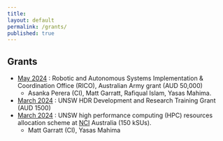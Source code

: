 ```yaml
---
title:
layout: default
permalink: /grants/
published: true
---
```


## Grants


- [May 2024]() : Robotic and Autonomous Systems Implementation & Coordination Office (RICO), Australian Army grant (AUD 50,000) 
  - Asanka Perera (CI), Matt Garratt, Rafiqual Islam, Yasas Mahima. 
- [March 2024]() : UNSW HDR Development and Research Training Grant (AUD 1500)
- [March 2024]() : UNSW high performance computing (HPC) resources allocation scheme at [NCI](https://nci.org.au) Australia (150 kSUs). 
  - Matt Garratt (CI), Yasas Mahima
